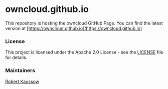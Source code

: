 # owncloud.github.io

This repository is hosting the owncloud GitHub Page. You can find the latest version
at [https://owncloud.github.io](https://owncloud.github.io)

### License

This project is licensed under the Apache 2.0 License - see the [LICENSE](LICENSE) file for details.

### Maintainers

[Robert Kaussow](https://github.com/xoxys/)
